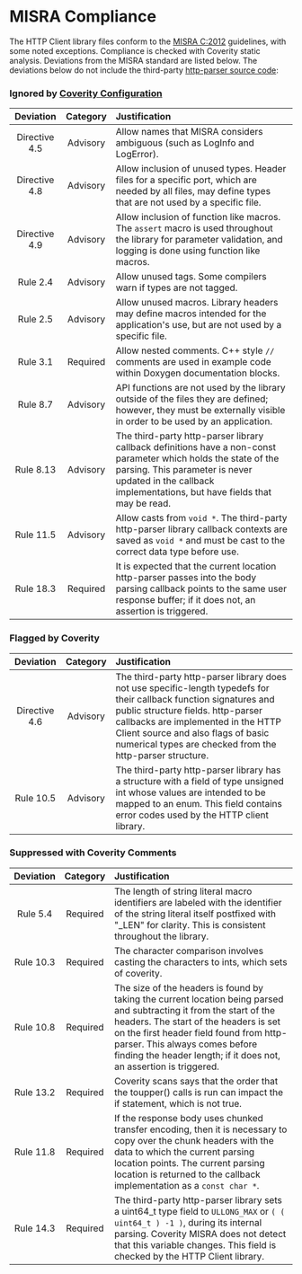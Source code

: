 # MISRA Compliance

The HTTP Client library files conform to the [MISRA C:2012](https://www.misra.org.uk)
guidelines, with some noted exceptions. Compliance is checked with Coverity static analysis.
Deviations from the MISRA standard are listed below. The deviations below do not
include the third-party [http-parser source code](https://github.com/nodejs/http-parser/tree/v2.9.3):

### Ignored by [Coverity Configuration](https://github.com/aws/aws-iot-device-sdk-embedded-C/blob/main/tools/coverity/misra.config)
| Deviation | Category | Justification |
| :-: | :-: | :-- |
| Directive 4.5 | Advisory | Allow names that MISRA considers ambiguous (such as LogInfo and LogError). |
| Directive 4.8 | Advisory | Allow inclusion of unused types. Header files for a specific port, which are needed by all files, may define types that are not used by a specific file. |
| Directive 4.9 | Advisory | Allow inclusion of function like macros. The `assert` macro is used throughout the library for parameter validation, and logging is done using function like macros. |
| Rule 2.4 | Advisory | Allow unused tags. Some compilers warn if types are not tagged. |
| Rule 2.5 | Advisory | Allow unused macros. Library headers may define macros intended for the application's use, but are not used by a specific file. |
| Rule 3.1 | Required | Allow nested comments. C++ style `//` comments are used in example code within Doxygen documentation blocks. |
| Rule 8.7 | Advisory | API functions are not used by the library outside of the files they are defined; however, they must be externally visible in order to be used by an application. |
| Rule 8.13 | Advisory | The third-party http-parser library callback definitions have a non-const parameter which holds the state of the parsing. This parameter is never updated in the callback implementations, but have fields that may be read. |
| Rule 11.5 | Advisory | Allow casts from `void *`. The third-party http-parser library callback contexts are saved as `void *` and must be cast to the correct data type before use. |
| Rule 18.3 | Required | It is expected that the current location http-parser passes into the body parsing callback points to the same user response buffer; if it does not, an assertion is triggered. |

### Flagged by Coverity
| Deviation | Category | Justification |
| :-: | :-: | :-- |
| Directive 4.6 | Advisory | The third-party http-parser library does not use specific-length typedefs for their callback function signatures and public structure fields. http-parser callbacks are implemented in the HTTP Client source and also flags of basic numerical types are checked from the http-parser structure.
| Rule 10.5 | Advisory | The third-party http-parser library has a structure with a field of type unsigned int whose values are intended to be mapped to an enum. This field contains error codes used by the HTTP client library. |

### Suppressed with Coverity Comments
| Deviation | Category | Justification |
| :-: | :-: | :-- |
| Rule 5.4 | Required | The length of string literal macro identifiers are labeled with the identifier of the string literal itself postfixed with "_LEN" for clarity. This is consistent throughout the library. |
| Rule 10.3 | Required | The character comparison involves casting the characters to ints, which sets of coverity.
| Rule 10.8 | Required | The size of the headers is found by taking the current location being parsed and subtracting it from the start of the headers. The start of the headers is set on the first header field found from http-parser. This always comes before finding the header length; if it does not, an assertion is triggered. |
| Rule 13.2 | Required | Coverity scans says that the order that the toupper() calls is run can impact the if statement, which is not true.
| Rule 11.8 | Required | If the response body uses chunked transfer encoding, then it is necessary to copy over the chunk headers with the data to which the current parsing location points. The current parsing location is returned to the callback implementation as a `const char *`. |
| Rule 14.3 | Required | The third-party http-parser library sets a uint64_t type field to `ULLONG_MAX` or `( ( uint64_t ) -1 )`, during its internal parsing. Coverity MISRA does not detect that this variable changes. This field is checked by the HTTP Client library. |
